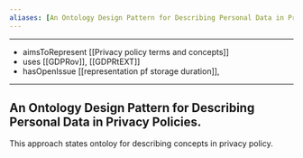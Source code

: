 ```yaml
---
aliases: [An Ontology Design Pattern for Describing Personal Data in Privacy Policies]
---
```


---

- aimsToRepresent [[Privacy policy terms and concepts]]
- uses [[GDPRov]], [[GDPRtEXT]]
- hasOpenIssue [[representation pf storage duration]], 

---

## An Ontology Design Pattern for Describing Personal Data in Privacy Policies.

This approach states ontoloy for describing concepts in privacy policy.